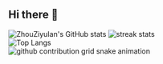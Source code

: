 ## Hi there 👋
![ZhouZiyuIan's GitHub stats](https://github-readme-stats.vercel.app/api?username=ZhouZiyuIan&theme=transparent&show_icons=true&hide_border=true&show=reviews,discussions_started&number_format=long&count_private=true)
![streak stats](https://streak-stats.demolab.com?user=ZhouZiyuIan&theme=transparent&hide_border=true)  
![Top Langs](https://github-readme-stats.vercel.app/api/top-langs/?username=ZhouZiyuIan&theme=transparent&hide_border=true)  
<picture>
  <source media="(prefers-color-scheme: dark)" srcset="https://ghproxy.net/https://raw.githubusercontent.com/ZhouZiyuIan/ZhouZiyuIan/output/github-contribution-grid-snake-dark.svg">
  <source media="(prefers-color-scheme: light)" srcset="https://ghproxy.net/https://raw.githubusercontent.com/ZhouZiyuIan/zhouziyuian/refs/heads/output/github-contribution-grid-snake.svg">
  <img alt="github contribution grid snake animation" src="https://ghproxy.net/https://raw.githubusercontent.com/ZhouZiyuIan/zhouziyuian/refs/heads/output/github-contribution-grid-snake.svg">
</picture>

<!--
**ZhouZiyuIan/zhouziyuian** is a ✨ _special_ ✨ repository because its `README.md` (this file) appears on your GitHub profile.

Here are some ideas to get you started:

- 🔭 I’m currently working on ...
- 🌱 I’m currently learning ...
- 👯 I’m looking to collaborate on ...
- 🤔 I’m looking for help with ...
- 💬 Ask me about ...
- 📫 How to reach me: ...
- 😄 Pronouns: ...
- ⚡ Fun fact: ...
-->
